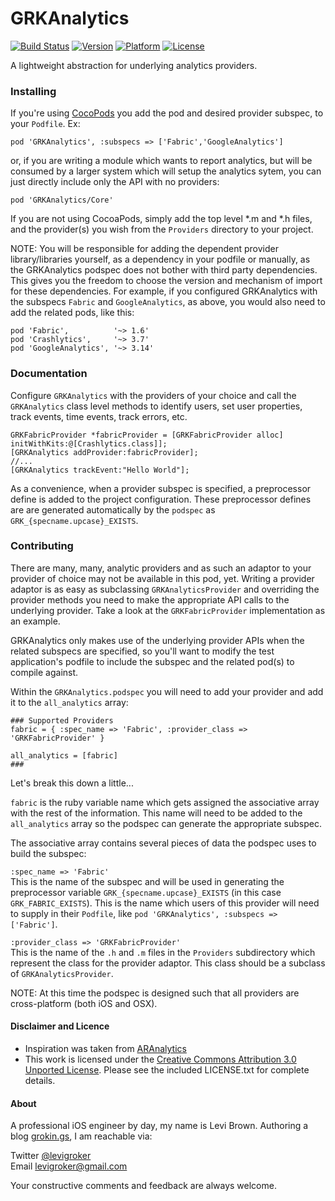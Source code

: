 GRKAnalytics
===========
[![Build Status](https://travis-ci.org/levigroker/GRKAnalytics.svg)](https://travis-ci.org/levigroker/GRKAnalytics)
[![Version](http://img.shields.io/cocoapods/v/GRKAnalytics.svg)](http://cocoapods.org/?q=GRKAnalytics)
[![Platform](http://img.shields.io/cocoapods/p/GRKAnalytics.svg)]()
[![License](http://img.shields.io/cocoapods/l/GRKAnalytics.svg)](https://github.com/levigroker/GRKAnalytics/blob/master/LICENSE.txt)

A lightweight abstraction for underlying analytics providers.

### Installing

If you're using [CocoPods](http://cocopods.org) you add the pod and desired provider
subspec, to your `Podfile`. Ex:

	pod 'GRKAnalytics', :subspecs => ['Fabric','GoogleAnalytics']

or, if you are writing a module which wants to report analytics, but will be consumed by
a larger system which will setup the analytics sytem, you can just directly include only
the API with no providers:

	pod 'GRKAnalytics/Core'

If you are not using CocoaPods, simply add the top level *.m and *.h files, and the
provider(s) you wish from the `Providers` directory to your project.

NOTE: You will be responsible for adding the dependent provider library/libraries
yourself, as a dependency in your podfile or manually, as the GRKAnalytics podspec does
not bother with third party dependencies. This gives you the freedom to choose the version
and mechanism of import for these dependencies. For example, if you configured
GRKAnalytics with the subspecs `Fabric` and `GoogleAnalytics`, as above, you would also
need to add the related pods, like this:

    pod 'Fabric',          '~> 1.6'
    pod 'Crashlytics',     '~> 3.7'
    pod 'GoogleAnalytics', '~> 3.14'

### Documentation

Configure `GRKAnalytics` with the providers of your choice and call the `GRKAnalytics`
class level methods to identify users, set user properties, track events, time events,
track errors, etc.

	GRKFabricProvider *fabricProvider = [GRKFabricProvider alloc] initWithKits:@[Crashlytics.class]];
	[GRKAnalytics addProvider:fabricProvider];
	//...
	[GRKAnalytics trackEvent:"Hello World"];

As a convenience, when a provider subspec is specified, a preprocessor define is added to
the project configuration. These preprocessor defines are are generated automatically by
the `podspec` as `GRK_{specname.upcase}_EXISTS`.

### Contributing

There are many, many, analytic providers and as such an adaptor to your provider of choice
may not be available in this pod, yet. Writing a provider adaptor is as easy as
subclassing `GRKAnalyticsProvider` and overriding the provider methods you need to make
the appropriate API calls to the underlying provider. Take a look at the
`GRKFabricProvider` implementation as an example.

GRKAnalytics only makes use of the underlying provider APIs when the related subspecs are
specified, so you'll want to modify the test application's podfile to include the subspec
and the related pod(s) to compile against.

Within the `GRKAnalytics.podspec` you will need to add your provider and add it to the
`all_analytics` array:

    ### Supported Providers
    fabric = { :spec_name => 'Fabric', :provider_class => 'GRKFabricProvider' }

    all_analytics = [fabric]
    ###
    
Let's break this down a little...

`fabric` is the ruby variable name which gets assigned the associative array with the rest
of the information. This name will need to be added to the `all_analytics` array so the
podspec can generate the appropriate subspec.

The associative array contains several pieces of data the podspec uses to build the
subspec:

`:spec_name => 'Fabric'`  
This is the name of the subspec and will be used in generating
the preprocessor variable `GRK_{specname.upcase}_EXISTS` (in this case
`GRK_FABRIC_EXISTS`). This is the name which users of this provider will need to supply in
their `Podfile`, like `pod 'GRKAnalytics', :subspecs => ['Fabric']`.

`:provider_class => 'GRKFabricProvider'`  
This is the name of the `.h` and `.m` files in the `Providers` subdirectory which
represent the class for the provider adaptor. This class should be a subclass of
`GRKAnalyticsProvider`.

NOTE: At this time the podspec is designed such that all providers are cross-platform
(both iOS and OSX).

#### Disclaimer and Licence

* Inspiration was taken from [ARAnalytics](https://github.com/orta/ARAnalytics)
* This work is licensed under the [Creative Commons Attribution 3.0 Unported License](http://creativecommons.org/licenses/by/3.0/).
  Please see the included LICENSE.txt for complete details.

#### About
A professional iOS engineer by day, my name is Levi Brown. Authoring a blog
[grokin.gs](http://grokin.gs), I am reachable via:

Twitter [@levigroker](https://twitter.com/levigroker)  
Email [levigroker@gmail.com](mailto:levigroker@gmail.com)  

Your constructive comments and feedback are always welcome.

